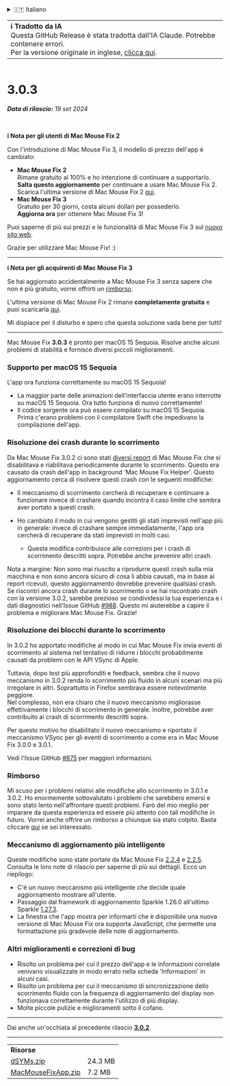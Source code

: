 <details>
<summary>🇮🇹 Italiano</summary>

[🇬🇧 English (GitHub)](https://github.com/noah-nuebling/mac-mouse-fix/releases/tag/3.0.3)\
[🇦🇩 Català](https://redirect.macmousefix.com/?target=mmf-release&tag=3.0.3&locale=ca)\
[🇩🇪 Deutsch](https://redirect.macmousefix.com/?target=mmf-release&tag=3.0.3&locale=de)\
[🇪🇸 Español](https://redirect.macmousefix.com/?target=mmf-release&tag=3.0.3&locale=es)\
[🇫🇷 Français](https://redirect.macmousefix.com/?target=mmf-release&tag=3.0.3&locale=fr)\
[🇮🇩 Indonesia](https://redirect.macmousefix.com/?target=mmf-release&tag=3.0.3&locale=id)\
**🇮🇹 Italiano**\
[🇭🇺 Magyar](https://redirect.macmousefix.com/?target=mmf-release&tag=3.0.3&locale=hu)\
[🇳🇱 Nederlands](https://redirect.macmousefix.com/?target=mmf-release&tag=3.0.3&locale=nl)\
[🇵🇱 Polski](https://redirect.macmousefix.com/?target=mmf-release&tag=3.0.3&locale=pl)\
[🇧🇷 Português (Brasil)](https://redirect.macmousefix.com/?target=mmf-release&tag=3.0.3&locale=pt-BR)\
[🇵🇹 Português (Portugal)](https://redirect.macmousefix.com/?target=mmf-release&tag=3.0.3&locale=pt-PT)\
[🇷🇴 Română](https://redirect.macmousefix.com/?target=mmf-release&tag=3.0.3&locale=ro)\
[🇸🇪 Svenska](https://redirect.macmousefix.com/?target=mmf-release&tag=3.0.3&locale=sv)\
[🇻🇳 Tiếng Việt](https://redirect.macmousefix.com/?target=mmf-release&tag=3.0.3&locale=vi)\
[🇹🇷 Türkçe](https://redirect.macmousefix.com/?target=mmf-release&tag=3.0.3&locale=tr)\
[🇨🇿 Čeština](https://redirect.macmousefix.com/?target=mmf-release&tag=3.0.3&locale=cs)\
[🇬🇷 Ελληνικά](https://redirect.macmousefix.com/?target=mmf-release&tag=3.0.3&locale=el)\
[🇷🇺 Русский](https://redirect.macmousefix.com/?target=mmf-release&tag=3.0.3&locale=ru)\
[🇺🇦 Українська](https://redirect.macmousefix.com/?target=mmf-release&tag=3.0.3&locale=uk)\
[🇮🇱 עברית](https://redirect.macmousefix.com/?target=mmf-release&tag=3.0.3&locale=he)\
[🇸🇦 العربية](https://redirect.macmousefix.com/?target=mmf-release&tag=3.0.3&locale=ar)\
[🇮🇳 हिन्दी](https://redirect.macmousefix.com/?target=mmf-release&tag=3.0.3&locale=hi)\
[🇹🇭 ไทย](https://redirect.macmousefix.com/?target=mmf-release&tag=3.0.3&locale=th)\
[🇨🇳 中文 (简体)](https://redirect.macmousefix.com/?target=mmf-release&tag=3.0.3&locale=zh-Hans)\
[🇨🇳 中文 (繁體)](https://redirect.macmousefix.com/?target=mmf-release&tag=3.0.3&locale=zh-Hant)\
[🇭🇰 中文（香港)](https://redirect.macmousefix.com/?target=mmf-release&tag=3.0.3&locale=zh-HK)\
[🇯🇵 日本語](https://redirect.macmousefix.com/?target=mmf-release&tag=3.0.3&locale=ja)\
[🇰🇷 한국어](https://redirect.macmousefix.com/?target=mmf-release&tag=3.0.3&locale=ko)\
[Help translate Mac Mouse Fix to different languages!](https://github.com/noah-nuebling/mac-mouse-fix/discussions/731)
</details>
<table align=><td>
<b>ℹ️ Tradotto da IA</b><br>
Questa GitHub Release è stata tradotta dall'IA Claude. Potrebbe contenere errori.<br>
Per la versione originale in inglese, <a href="https://github.com/noah-nuebling/mac-mouse-fix/releases/tag/3.0.3">clicca qui</a>.
</td></table>

<table></table>

# 3.0.3
***Data di rilascio:** 19 set 2024*

<br>

**ℹ️ Nota per gli utenti di Mac Mouse Fix 2**

Con l'introduzione di Mac Mouse Fix 3, il modello di prezzo dell'app è cambiato:

- **Mac Mouse Fix 2**\
Rimane gratuito al 100% e ho intenzione di continuare a supportarlo.\
**Salta questo aggiornamento** per continuare a usare Mac Mouse Fix 2. Scarica l'ultima versione di Mac Mouse Fix 2 [qui](https://redirect.macmousefix.com/?target=mmf2-latest&locale=it).
- **Mac Mouse Fix 3**\
Gratuito per 30 giorni, costa alcuni dollari per possederlo.\
**Aggiorna ora** per ottenere Mac Mouse Fix 3!

Puoi saperne di più sui prezzi e le funzionalità di Mac Mouse Fix 3 sul [nuovo sito web](https://macmousefix.com/).

Grazie per utilizzare Mac Mouse Fix! :)

---

**ℹ️ Nota per gli acquirenti di Mac Mouse Fix 3**

Se hai aggiornato accidentalmente a Mac Mouse Fix 3 senza sapere che non è più gratuito, vorrei offrirti un [rimborso](https://redirect.macmousefix.com/?target=mmf-apply-for-refund&locale=it).

L'ultima versione di Mac Mouse Fix 2 rimane **completamente gratuita** e puoi scaricarla [qui](https://redirect.macmousefix.com/?target=mmf2-latest&locale=it).

Mi dispiace per il disturbo e spero che questa soluzione vada bene per tutti!

---

Mac Mouse Fix **3.0.3** è pronto per macOS 15 Sequoia. Risolve anche alcuni problemi di stabilità e fornisce diversi piccoli miglioramenti.

### Supporto per macOS 15 Sequoia

L'app ora funziona correttamente su macOS 15 Sequoia!

- La maggior parte delle animazioni dell'interfaccia utente erano interrotte su macOS 15 Sequoia. Ora tutto funziona di nuovo correttamente!
- Il codice sorgente ora può essere compilato su macOS 15 Sequoia. Prima c'erano problemi con il compilatore Swift che impedivano la compilazione dell'app.

### Risoluzione dei crash durante lo scorrimento

Da Mac Mouse Fix 3.0.2 ci sono stati [diversi report](https://github.com/noah-nuebling/mac-mouse-fix/issues/988) di Mac Mouse Fix che si disabilitava e riabilitava periodicamente durante lo scorrimento. Questo era causato da crash dell'app in background 'Mac Mouse Fix Helper'. Questo aggiornamento cerca di risolvere questi crash con le seguenti modifiche:

- Il meccanismo di scorrimento cercherà di recuperare e continuare a funzionare invece di crashare quando incontra il caso limite che sembra aver portato a questi crash.
- Ho cambiato il modo in cui vengono gestiti gli stati imprevisti nell'app più in generale: invece di crashare sempre immediatamente, l'app ora cercherà di recuperare da stati imprevisti in molti casi.

    - Questa modifica contribuisce alle correzioni per i crash di scorrimento descritti sopra. Potrebbe anche prevenire altri crash.

Nota a margine: Non sono mai riuscito a riprodurre questi crash sulla mia macchina e non sono ancora sicuro di cosa li abbia causati, ma in base ai report ricevuti, questo aggiornamento dovrebbe prevenire qualsiasi crash. Se riscontri ancora crash durante lo scorrimento o se hai riscontrato crash con la versione 3.0.2, sarebbe prezioso se condividessi la tua esperienza e i dati diagnostici nell'Issue GitHub [#988](https://github.com/noah-nuebling/mac-mouse-fix/issues/988). Questo mi aiuterebbe a capire il problema e migliorare Mac Mouse Fix. Grazie!

### Risoluzione dei blocchi durante lo scorrimento

In 3.0.2 ho apportato modifiche al modo in cui Mac Mouse Fix invia eventi di scorrimento al sistema nel tentativo di ridurre i blocchi probabilmente causati da problemi con le API VSync di Apple.

Tuttavia, dopo test più approfonditi e feedback, sembra che il nuovo meccanismo in 3.0.2 renda lo scorrimento più fluido in alcuni scenari ma più irregolare in altri. Soprattutto in Firefox sembrava essere notevolmente peggiore.\
Nel complesso, non era chiaro che il nuovo meccanismo migliorasse effettivamente i blocchi di scorrimento in generale. Inoltre, potrebbe aver contribuito ai crash di scorrimento descritti sopra.

Per questo motivo ho disabilitato il nuovo meccanismo e riportato il meccanismo VSync per gli eventi di scorrimento a come era in Mac Mouse Fix 3.0.0 e 3.0.1.

Vedi l'Issue GitHub [#875](https://github.com/noah-nuebling/mac-mouse-fix/issues/875) per maggiori informazioni.

### Rimborso

Mi scuso per i problemi relativi alle modifiche allo scorrimento in 3.0.1 e 3.0.2. Ho enormemente sottovalutato i problemi che sarebbero emersi e sono stato lento nell'affrontare questi problemi. Farò del mio meglio per imparare da questa esperienza ed essere più attento con tali modifiche in futuro. Vorrei anche offrire un rimborso a chiunque sia stato colpito. Basta cliccare [qui](https://redirect.macmousefix.com/?target=mmf-apply-for-refund&locale=it) se sei interessato.

### Meccanismo di aggiornamento più intelligente

Queste modifiche sono state portate da Mac Mouse Fix [2.2.4](https://redirect.macmousefix.com/?target=mmf-release&tag=2.2.4&locale=it) e [2.2.5](https://redirect.macmousefix.com/?target=mmf-release&tag=2.2.5&locale=it). Consulta le loro note di rilascio per saperne di più sui dettagli. Ecco un riepilogo:

- C'è un nuovo meccanismo più intelligente che decide quale aggiornamento mostrare all'utente.
- Passaggio dal framework di aggiornamento Sparkle 1.26.0 all'ultimo Sparkle [1.27.3](https://github.com/sparkle-project/Sparkle/releases/tag/1.27.3).
- La finestra che l'app mostra per informarti che è disponibile una nuova versione di Mac Mouse Fix ora supporta JavaScript, che permette una formattazione più gradevole delle note di aggiornamento.

### Altri miglioramenti e correzioni di bug

- Risolto un problema per cui il prezzo dell'app e le informazioni correlate venivano visualizzate in modo errato nella scheda 'Informazioni' in alcuni casi.
- Risolto un problema per cui il meccanismo di sincronizzazione dello scorrimento fluido con la frequenza di aggiornamento del display non funzionava correttamente durante l'utilizzo di più display.
- Molte piccole pulizie e miglioramenti sotto il cofano.

---

Dai anche un'occhiata al precedente rilascio [**3.0.2**](https://redirect.macmousefix.com/?target=mmf-release&tag=3.0.2&locale=it).

---

<table align="start">
<tr>
    <td colspan=2>
        <b>Risorse</b>
    </td>
</tr>
<tr>
    <td><a href="https://github.com/noah-nuebling/mac-mouse-fix/releases/download/3.0.3/dSYMs.zip">dSYMs.zip</a></td>
    <td>24.3 MB</td>
</tr>
<tr>
    <td><a href="https://github.com/noah-nuebling/mac-mouse-fix/releases/download/3.0.3/MacMouseFixApp.zip">MacMouseFixApp.zip</a></td>
    <td>7.2 MB</td>
</tr>
</table>
